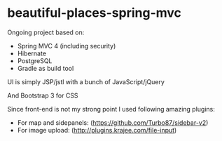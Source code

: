 # beautiful-places-spring-mvc 

Ongoing project based on:
- Spring MVC 4 (including security)
- Hibernate
- PostgreSQL
- Gradle as build tool

UI is simply JSP/jstl with a bunch of JavaScript/jQuery

And Bootstrap 3 for CSS

Since front-end is not my strong point I used following amazing plugins:
- For map and sidepanels: (https://github.com/Turbo87/sidebar-v2)
- For image upload: (http://plugins.krajee.com/file-input)
